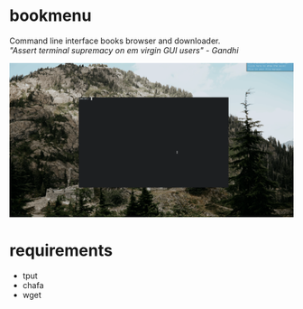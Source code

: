 # bookmenu
Command line interface books browser and downloader.  
*"Assert terminal supremacy on em virgin GUI users" - Gandhi*

![preview](preview.gif)

# requirements
- tput
- chafa
- wget

